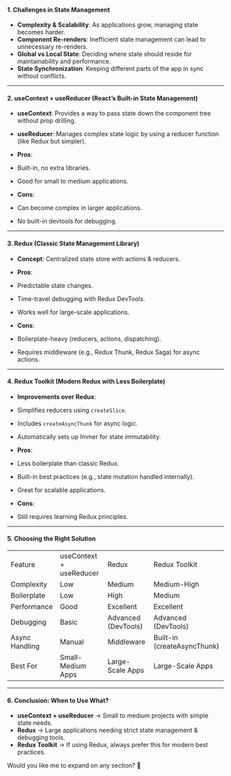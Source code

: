 #### **1. Challenges in State Management**

- **Complexity & Scalability**: As applications grow, managing state becomes harder.
- **Component Re-renders**: Inefficient state management can lead to unnecessary re-renders.
- **Global vs Local State**: Deciding where state should reside for maintainability and performance.
- **State Synchronization**: Keeping different parts of the app in sync without conflicts.

---

#### **2. useContext + useReducer (React’s Built-in State Management)**

- **useContext**: Provides a way to pass state down the component tree without prop drilling.
- **useReducer**: Manages complex state logic by using a reducer function (like Redux but simpler).
- **Pros**:

- Built-in, no extra libraries.
- Good for small to medium applications.

- **Cons**:

- Can become complex in larger applications.
- No built-in devtools for debugging.

---

#### **3. Redux (Classic State Management Library)**

- **Concept**: Centralized state store with actions & reducers.
- **Pros**:

- Predictable state changes.
- Time-travel debugging with Redux DevTools.
- Works well for large-scale applications.

- **Cons**:

- Boilerplate-heavy (reducers, actions, dispatching).
- Requires middleware (e.g., Redux Thunk, Redux Saga) for async actions.

---

#### **4. Redux Toolkit (Modern Redux with Less Boilerplate)**

- **Improvements over Redux**:

- Simplifies reducers using `createSlice`.
- Includes `createAsyncThunk` for async logic.
- Automatically sets up Immer for state immutability.

- **Pros**:

- Less boilerplate than classic Redux.
- Built-in best practices (e.g., state mutation handled internally).
- Great for scalable applications.

- **Cons**:

- Still requires learning Redux principles.

---

#### **5. Choosing the Right Solution**

|   |   |   |   |
|---|---|---|---|
|Feature|useContext + useReducer|Redux|Redux Toolkit|
|Complexity|Low|Medium|Medium-High|
|Boilerplate|Low|High|Medium|
|Performance|Good|Excellent|Excellent|
|Debugging|Basic|Advanced (DevTools)|Advanced (DevTools)|
|Async Handling|Manual|Middleware|Built-in (createAsyncThunk)|
|Best For|Small-Medium Apps|Large-Scale Apps|Large-Scale Apps|

---

#### **6. Conclusion: When to Use What?**

- **useContext + useReducer** → Small to medium projects with simple state needs.
- **Redux** → Large applications needing strict state management & debugging tools.
- **Redux Toolkit** → If using Redux, always prefer this for modern best practices.

Would you like me to expand on any section? 🚀
